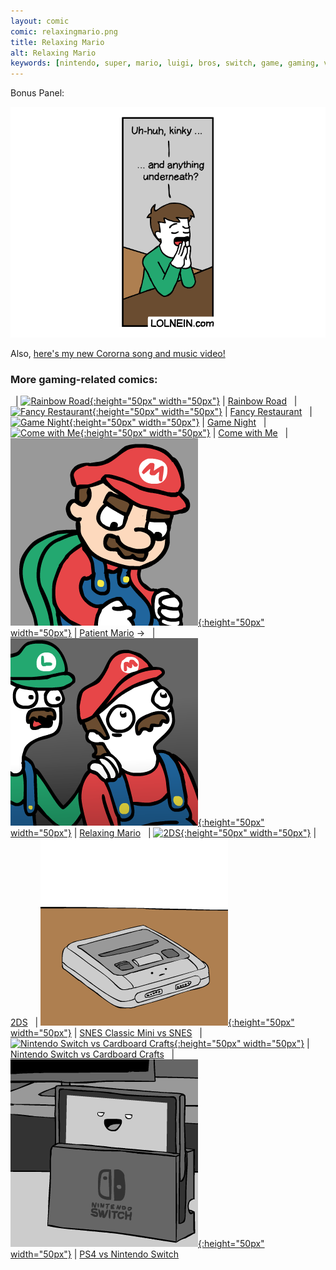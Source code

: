 ```yaml
---
layout: comic
comic: relaxingmario.png
title: Relaxing Mario
alt: Relaxing Mario
keywords: [nintendo, super, mario, luigi, bros, switch, game, gaming, videogames, consoles, dancing, flagpole]
---
```


Bonus Panel:

![Relaxing Mario Bonus Panel](/images/praying_bonus.png)

Also, [here's my new Cororna song and music video!](https://youtu.be/DU6ObLRuz74)


### More gaming-related comics:

&nbsp; | [![Rainbow Road](/thumbs/rainbowroad.png){:height="50px" width="50px"}](https://lolnein.com/2017/05/04/rainbowroad/) | [Rainbow Road](https://lolnein.com/2017/05/04/rainbowroad/)
&nbsp; | [![Fancy Restaurant](/thumbs/fancyrestaurant.png){:height="50px" width="50px"}](https://lolnein.com/2017/10/27/fancyrestaurant/) | [Fancy Restaurant](https://lolnein.com/2017/10/27/fancyrestaurant/)
&nbsp; | [![Game Night](/thumbs/gamenight.png){:height="50px" width="50px"}](https://lolnein.com/2018/04/30/gamenight/) | [Game Night](https://lolnein.com/2018/04/30/gamenight/)
&nbsp; | [![Come with Me](/thumbs/comewithme.png){:height="50px" width="50px"}](https://lolnein.com/2019/03/18/comewithme/) | [Come with Me](https://lolnein.com/2019/03/18/comewithme/)
&nbsp; | [![Patient Mario](/thumbs/patientmario.png){:height="50px" width="50px"}](https://lolnein.com/2019/06/28/patientmario/) | [Patient Mario](https://lolnein.com/2019/06/28/patientmario/)
&rarr; &nbsp; | [![Relaxing Mario](/thumbs/relaxingmario.png){:height="50px" width="50px"}](https://lolnein.com/2020/04/07/relaxingmario/) | [Relaxing Mario](https://lolnein.com/2020/04/07/relaxingmario/)
&nbsp; | [![2DS](/thumbs/2ds.png){:height="50px" width="50px"}](https://lolnein.com/2013/09/06/2ds/) | [2DS](https://lolnein.com/2013/09/06/2ds/)
&nbsp; | [![SNES Classic Mini vs SNES](/thumbs/snesclassicminivssnes.png){:height="50px" width="50px"}](https://lolnein.com/2017/06/27/snesclassicminivssnes/) | [SNES Classic Mini vs SNES](https://lolnein.com/2017/06/27/snesclassicminivssnes/)
&nbsp; | [![Nintendo Switch vs Cardboard Crafts](/thumbs/nintendoswitchvscardboardcrafts.png){:height="50px" width="50px"}](https://lolnein.com/2018/01/18/nintendoswitchvscardboardcrafts/) | [Nintendo Switch vs Cardboard Crafts](https://lolnein.com/2018/01/18/nintendoswitchvscardboardcrafts/)
&nbsp; | [![PS4 vs Nintendo Switch](/thumbs/ps4vsnintendoswitch.png){:height="50px" width="50px"}](https://lolnein.com/2016/10/21/ps4vsnintendoswitch/) | [PS4 vs Nintendo Switch](https://lolnein.com/2016/10/21/ps4vsnintendoswitch/)